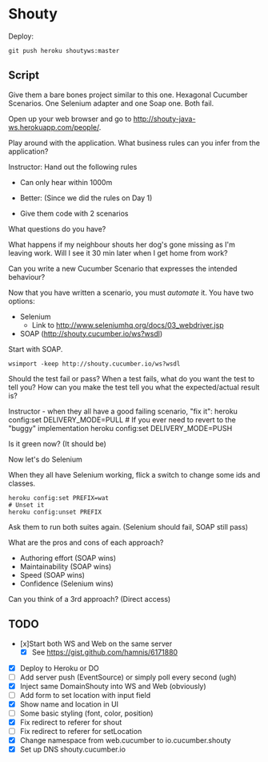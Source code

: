 # Shouty

Deploy:

    git push heroku shoutyws:master

## Script

Give them a bare bones project similar to this one. Hexagonal Cucumber Scenarios.
One Selenium adapter and one Soap one. Both fail.

Open up your web browser and go to http://shouty-java-ws.herokuapp.com/people/<yourname>.

Play around with the application.
What business rules can you infer from the application?

Instructor: Hand out the following rules
* Can only hear within 1000m

- Better: (Since we did the rules on Day 1)
* Give them code with 2 scenarios

What questions do you have?

What happens if my neighbour shouts her dog's gone missing as I'm leaving work.
Will I see it 30 min later when I get home from work?

Can you write a new Cucumber Scenario that expresses the intended behaviour?

Now that you have written a scenario, you must *automate* it.
You have two options:
* Selenium
  * Link to http://www.seleniumhq.org/docs/03_webdriver.jsp
* SOAP (http://shouty.cucumber.io/ws?wsdl)

Start with SOAP.

    wsimport -keep http://shouty.cucumber.io/ws?wsdl

Should the test fail or pass?
When a test fails, what do you want the test to tell you?
How can you make the test tell you what the expected/actual result is?

Instructor - when they all have a good failing scenario, "fix it":
    heroku config:set DELIVERY_MODE=PULL
    # If you ever need to revert to the "buggy" implementation
    heroku config:set DELIVERY_MODE=PUSH

Is it green now? (It should be)

Now let's do Selenium

When they all have Selenium working, flick a switch to change some ids and classes.

    heroku config:set PREFIX=wat
    # Unset it
    heroku config:unset PREFIX

Ask them to run both suites again. (Selenium should fail, SOAP still pass)

What are the pros and cons of each approach?

* Authoring effort (SOAP wins)
* Maintainability (SOAP wins)
* Speed (SOAP wins)
* Confidence (Selenium wins)

Can you think of a 3rd approach? (Direct access)

## TODO

* [x]Start both WS and Web on the same server
  * [x] See https://gist.github.com/hamnis/6171880
* [x] Deploy to Heroku or DO
* [ ] Add server push (EventSource) or simply poll every second (ugh)
* [x] Inject same DomainShouty into WS and Web (obviously)
* [ ] Add form to set location with input field
* [x] Show name and location in UI
* [ ] Some basic styling (font, color, position)
* [x] Fix redirect to referer for shout
* [ ] Fix redirect to referer for setLocation
* [x] Change namespace from web.cucumber to io.cucumber.shouty
* [x] Set up DNS shouty.cucumber.io